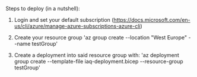 Steps to deploy (in a nutshell):

1. Login and set your default subscription (https://docs.microsoft.com/en-us/cli/azure/manage-azure-subscriptions-azure-cli)

2. Create your resource group 'az group create --location "West Europe" --name testGroup'

3. Create a deployment into said resource group with: 'az deployment group create --template-file iaq-deployment.bicep --resource-group testGroup'
